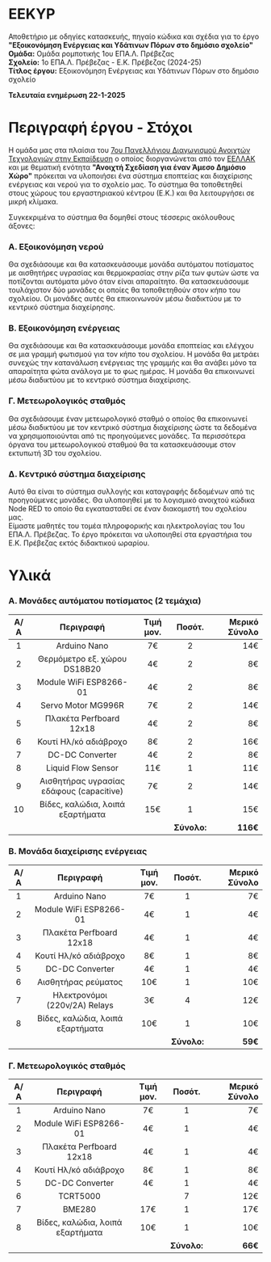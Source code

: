 # EEKYP
Αποθετήριο με οδηγίες κατασκευής, πηγαίο κώδικα και σχέδια για το έργο <b>"Εξοικονόμηση Ενέργειας και Υδάτινων Πόρων στο δημόσιο σχολείο"</b><br>
**Ομάδα:** Ομάδα ρομποτικής 1ου ΕΠΑ.Λ. Πρέβεζας<br/>
**Σχολείο:** 1ο ΕΠΑ.Λ. Πρέβεζας - Ε.Κ. Πρέβεζας (2024-25)<br/>
**Τίτλος έργου:** Εξοικονόμηση Ενέργειας και Υδάτινων Πόρων στο δημόσιο σχολείο<br/> 

<b>Τελευταία ενημέρωση 22-1-2025</b>

Περιγραφή έργου - Στόχοι
========================
Η ομάδα μας στα πλαίσια του <a href="https://openedtech.ellak.gr/">7ου Πανελλήνιου Διαγωνισμού Ανοιχτών Τεχνολογιών στην Εκπαίδευση</a> ο οποίος διοργανώνεται από τον <a href="https://eellak.ellak.gr/">ΕΕΛΛΑΚ</a> και με θεματική ενότητα <b>"Ανοιχτή Σχεδίαση για έναν Άμεσο Δημόσιο Χώρο"</b> πρόκειται να υλοποιήσει ένα σύστημα εποπτείας και διαχείρισης ενέργειας και νερού για το σχολείο μας. Το σύστημα θα τοποθετηθεί στους χώρους του εργαστηριακού κέντρου (Ε.Κ.) και θα λειτουργήσει σε μικρή κλίμακα. 

Συγκεκριμένα το σύστημα θα δομηθεί στους τέσσερις ακόλουθους άξονες:

<H3>Α. Εξοικονόμηση νερού</H3>
Θα σχεδιάσουμε και θα κατασκευάσουμε μονάδα αυτόματου ποτίσματος με αισθητήρες υγρασίας και θερμοκρασίας στην ρίζα των φυτών ώστε να ποτίζονται αυτόματα μόνο όταν είναι απαραίτητο. Θα κατασκευάσουμε τουλάχιστον δύο μονάδες οι οποίες θα τοποθετηθούν στον κήπο του σχολείου. Οι μονάδες αυτές θα επικοινωνούν μέσω διαδικτύου με το κεντρικό σύστημα διαχείρησης.

<H3>Β. Εξοικονόμηση ενέργειας</H3>
Θα σχεδιάσουμε και θα κατασκευάσουμε μονάδα εποπτείας και ελέγχου σε μια γραμμή φωτισμού για τον κήπο του σχολείου. Η μονάδα θα μετράει συνεχώς την κατανάλωση ενέργειας της γραμμής και θα ανάβει μόνο τα απαραίτητα φώτα ανάλογα με το φως ημέρας. Η μονάδα θα επικοινωνεί μέσω διαδικτύου με το κεντρικό σύστημα διαχείρισης.

<H3>Γ. Μετεωρολογικός σταθμός</H3>
Θα σχεδιάσουμε έναν μετεωρολογικό σταθμό ο οποίος θα επικοινωνεί μέσω διαδικτύου με τον κεντρικό σύστημα διαχείρισης ώστε τα δεδομένα να χρησιμοποιούνται από τις προηγούμενες μονάδες. Τα περισσότερα όργανα του μετεωρολογικού σταθμού θα τα κατασκευάσουμε στον εκτυπωτή 3D του σχολείου.

<H3>Δ. Κεντρικό σύστημα διαχείρισης</H3>
Αυτό θα είναι το σύστημα συλλογής και καταγραφής δεδομένων από τις προηγούμενες μονάδες. Θα υλοποιηθεί με το λογισμικό ανοιχτού κώδικα Node RED το οποίο θα εγκατασταθεί σε έναν διακομιστή του σχολείου μας. 
<br>
Είμαστε μαθητές του τομέα πληροφορικής και ηλεκτρολογίας του 1ου ΕΠΑ.Λ. Πρέβεζας. Το έργο πρόκειται να υλοποιηθεί στα εργαστήρια του Ε.Κ. Πρέβεζας εκτός διδακτικού ωραρίου.

Υλικά
=====

<H3>A. Μονάδες αυτόματου ποτίσματος (2 τεμάχια)</H3>

<center>

| Α/Α |      Περιγραφή                           |  Τιμή μον. | Ποσότ.   | Μερικό Σύνολο |
|:---:|:----------------------------------------:|:----------:|:--------:| -------------:|
| 1   | Arduino Nano                             |     7€     |     2    |     14€       |
| 2   | Θερμόμετρο εξ. χώρου DS18B20             |     4€     |     2    |      8€       |
| 3   | Module WiFi ESP8266-01                   |     4€     |     2    |      8€       |
| 4   | Servo Motor MG996R                       |     7€     |     2    |     14€       |
| 5   | Πλακέτα Perfboard 12x18                  |     4€     |     2    |      8€       |
| 6   | Κουτί Ηλ/κό αδιάβροχο                    |     8€     |     2    |     16€       |
| 7   | DC-DC Converter                          |     4€     |     2    |      8€       |
| 8   | Liquid Flow Sensor                       |    11€     |     1    |     11€       |
| 9   | Αισθητήρας υγρασίας εδάφους (capacitive) |     7€     |     2    |     14€       |
|10   | Βίδες, καλώδια, λοιπά εξαρτήματα         |    15€     |     1    |     15€       |
| |||**Σύνολο:**                                                         |  **116€**     | 

</center>

<H3>Β. Μονάδα διαχείρισης ενέργειας</H3>

<center>

| Α/Α |      Περιγραφή                           |  Τιμή μον. | Ποσότ.   | Μερικό Σύνολο |
|:---:|:----------------------------------------:|:----------:|:--------:| -------------:|
| 1   | Arduino Nano                             |     7€     |     1    |      7€       |
| 2   | Module WiFi ESP8266-01                   |     4€     |     1    |      4€       |
| 3   | Πλακέτα Perfboard 12x18                  |     4€     |     1    |      4€       |
| 4   | Κουτί Ηλ/κό αδιάβροχο                    |     8€     |     1    |      8€       |
| 5   | DC-DC Converter                          |     4€     |     1    |      4€       |
| 6   | Αισθητήρας ρεύματος                      |    10€     |     1    |     10€       |
| 7   | Ηλεκτρονόμοι (220v/2A) Relays            |     3€     |     4    |     12€       |
| 8   | Βίδες, καλώδια, λοιπά εξαρτήματα         |    10€     |     1    |     10€       |
| |||**Σύνολο:**                                                         |  **59€**      | 

</center>

<H3>Γ. Μετεωρολογικός σταθμός</H3>

<center>

| Α/Α |      Περιγραφή                           |  Τιμή μον. | Ποσότ.   | Μερικό Σύνολο |
|:---:|:----------------------------------------:|:----------:|:--------:| -------------:|
| 1   | Arduino Nano                             |     7€     |     1    |      7€       |
| 2   | Module WiFi ESP8266-01                   |     4€     |     1    |      4€       |
| 3   | Πλακέτα Perfboard 12x18                  |     4€     |     1    |      4€       |
| 4   | Κουτί Ηλ/κό αδιάβροχο                    |     8€     |     1    |      8€       |
| 5   | DC-DC Converter                          |     4€     |     1    |      4€       |
| 6   | TCRT5000                                 |            |     7    |     12€       |
| 7   | BME280                                   |    17€     |     1    |     17€       |
| 8   | Βίδες, καλώδια, λοιπά εξαρτήματα         |    10€     |     1    |     10€       |
| |||**Σύνολο:**                                                         |  **66€**      | 

</center>
